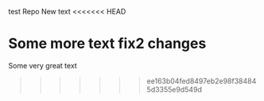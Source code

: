 test Repo
New text
<<<<<<< HEAD

Some more text
fix2 changes
=======
Some very great text
>>>>>>> ee163b04fed8497eb2e98f384845d3355e9d549d
